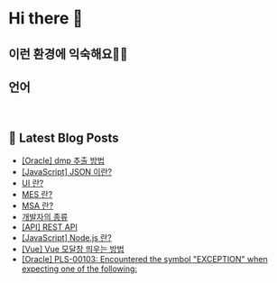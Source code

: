 # Hi there 👋

## 이런 환경에 익숙해요✍🏼

## 언어

<p>
  <img alt="" src= "https://img.shields.io/badge/JavaScript-F7DF1E?style=flat-square&logo=JavaScript&logoColor=white"/> 
  <img alt="" src= "https://img.shields.io/badge/TypeScript-black?logo=typescript&logoColor=blue"/>
</p>

## 📕 Latest Blog Posts

<ul><li><a href='https://o-ohi-code.tistory.com/29' target='_blank'>[Oracle] dmp 추출 방법</a></li><li><a href='https://o-ohi-code.tistory.com/28' target='_blank'>[JavaScript] JSON 이란?</a></li><li><a href='https://o-ohi-code.tistory.com/27' target='_blank'>UI 란?</a></li><li><a href='https://o-ohi-code.tistory.com/26' target='_blank'>MES 란?</a></li><li><a href='https://o-ohi-code.tistory.com/25' target='_blank'>MSA 란?</a></li><li><a href='https://o-ohi-code.tistory.com/24' target='_blank'>개발자의 종류</a></li><li><a href='https://o-ohi-code.tistory.com/23' target='_blank'>[API] REST API</a></li><li><a href='https://o-ohi-code.tistory.com/22' target='_blank'>[JavaScript] Node.js 란?</a></li><li><a href='https://o-ohi-code.tistory.com/21' target='_blank'>[Vue] Vue 모달창 띄우는 방법</a></li><li><a href='https://o-ohi-code.tistory.com/20' target='_blank'>[Oracle] PLS-00103: Encountered the symbol &quot;EXCEPTION&quot; when expecting one of the following:</a></li></ul>